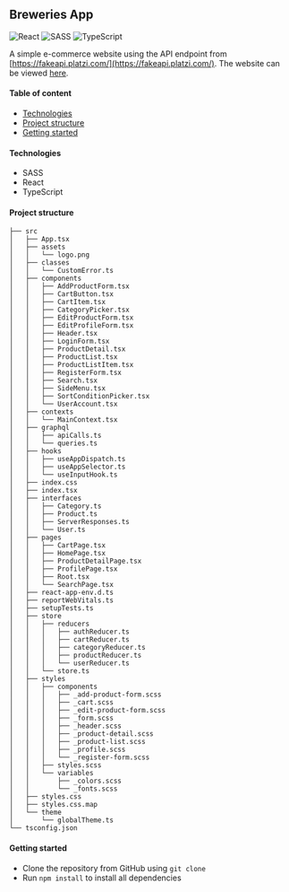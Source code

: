## Breweries App

![React](https://img.shields.io/badge/react-%2320232a.svg?style=for-the-badge&logo=react&logoColor=%2361DAFB)
![SASS](https://img.shields.io/badge/SASS-hotpink.svg?style=for-the-badge&logo=SASS&logoColor=white)
![TypeScript](https://img.shields.io/badge/typescript-%23007ACC.svg?style=for-the-badge&logo=typescript&logoColor=white)

A simple e-commerce website using the API endpoint from [https://fakeapi.platzi.com/](https://fakeapi.platzi.com/). The website can be viewed [here](https://grandeur-baazard-e-commerce-website.onrender.com/).

#### Table of content

- [Technologies](#technologies)
- [Project structure](#project-structure)
- [Getting started](#getting-started)

#### Technologies <a name="technologies"></a>

- SASS
- React
- TypeScript

#### Project structure <a name="project-structure"></a>

```
├── src
│   ├── App.tsx
│   ├── assets
│   │   └── logo.png
│   ├── classes
│   │   └── CustomError.ts
│   ├── components
│   │   ├── AddProductForm.tsx
│   │   ├── CartButton.tsx
│   │   ├── CartItem.tsx
│   │   ├── CategoryPicker.tsx
│   │   ├── EditProductForm.tsx
│   │   ├── EditProfileForm.tsx
│   │   ├── Header.tsx
│   │   ├── LoginForm.tsx
│   │   ├── ProductDetail.tsx
│   │   ├── ProductList.tsx
│   │   ├── ProductListItem.tsx
│   │   ├── RegisterForm.tsx
│   │   ├── Search.tsx
│   │   ├── SideMenu.tsx
│   │   ├── SortConditionPicker.tsx
│   │   └── UserAccount.tsx
│   ├── contexts
│   │   └── MainContext.tsx
│   ├── graphql
│   │   ├── apiCalls.ts
│   │   └── queries.ts
│   ├── hooks
│   │   ├── useAppDispatch.ts
│   │   ├── useAppSelector.ts
│   │   └── useInputHook.ts
│   ├── index.css
│   ├── index.tsx
│   ├── interfaces
│   │   ├── Category.ts
│   │   ├── Product.ts
│   │   ├── ServerResponses.ts
│   │   └── User.ts
│   ├── pages
│   │   ├── CartPage.tsx
│   │   ├── HomePage.tsx
│   │   ├── ProductDetailPage.tsx
│   │   ├── ProfilePage.tsx
│   │   ├── Root.tsx
│   │   └── SearchPage.tsx
│   ├── react-app-env.d.ts
│   ├── reportWebVitals.ts
│   ├── setupTests.ts
│   ├── store
│   │   ├── reducers
│   │   │   ├── authReducer.ts
│   │   │   ├── cartReducer.ts
│   │   │   ├── categoryReducer.ts
│   │   │   ├── productReducer.ts
│   │   │   └── userReducer.ts
│   │   └── store.ts
│   ├── styles
│   │   ├── components
│   │   │   ├── _add-product-form.scss
│   │   │   ├── _cart.scss
│   │   │   ├── _edit-product-form.scss
│   │   │   ├── _form.scss
│   │   │   ├── _header.scss
│   │   │   ├── _product-detail.scss
│   │   │   ├── _product-list.scss
│   │   │   ├── _profile.scss
│   │   │   └── _register-form.scss
│   │   ├── styles.scss
│   │   └── variables
│   │       ├── _colors.scss
│   │       └── _fonts.scss
│   ├── styles.css
│   ├── styles.css.map
│   └── theme
│       └── globalTheme.ts
└── tsconfig.json
```

#### Getting started <a name="getting-started"></a>

- Clone the repository from GitHub using `git clone`
- Run `npm install` to install all dependencies
